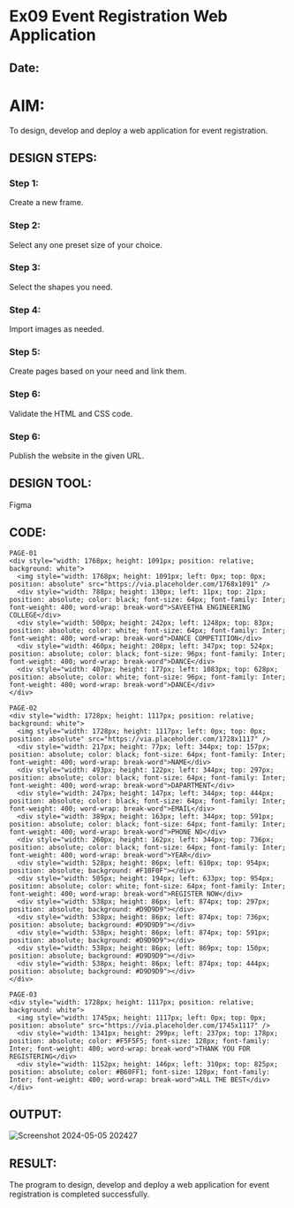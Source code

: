 # Ex09 Event Registration Web Application
## Date:
# AIM:
To design, develop and deploy a web application for event registration.

## DESIGN STEPS:

### Step 1:
Create a new frame.

### Step 2:
Select any one preset size of your choice.

### Step 3:
Select the shapes you need.

### Step 4:
Import images as needed.

### Step 5:
Create pages based on your need and link them.

### Step 6:

Validate the HTML and CSS code.

### Step 6:

Publish the website in the given URL.

## DESIGN TOOL:
Figma

## CODE:
```
PAGE-01
<div style="width: 1768px; height: 1091px; position: relative; background: white">
  <img style="width: 1768px; height: 1091px; left: 0px; top: 0px; position: absolute" src="https://via.placeholder.com/1768x1091" />
  <div style="width: 788px; height: 130px; left: 11px; top: 21px; position: absolute; color: black; font-size: 64px; font-family: Inter; font-weight: 400; word-wrap: break-word">SAVEETHA ENGINEERING COLLEGE</div>
  <div style="width: 500px; height: 242px; left: 1248px; top: 83px; position: absolute; color: white; font-size: 64px; font-family: Inter; font-weight: 400; word-wrap: break-word">DANCE COMPETITION</div>
  <div style="width: 460px; height: 208px; left: 347px; top: 524px; position: absolute; color: black; font-size: 96px; font-family: Inter; font-weight: 400; word-wrap: break-word">DANCE</div>
  <div style="width: 407px; height: 177px; left: 1083px; top: 628px; position: absolute; color: white; font-size: 96px; font-family: Inter; font-weight: 400; word-wrap: break-word">DANCE</div>
</div>

PAGE-02
<div style="width: 1728px; height: 1117px; position: relative; background: white">
  <img style="width: 1728px; height: 1117px; left: 0px; top: 0px; position: absolute" src="https://via.placeholder.com/1728x1117" />
  <div style="width: 217px; height: 77px; left: 344px; top: 157px; position: absolute; color: black; font-size: 64px; font-family: Inter; font-weight: 400; word-wrap: break-word">NAME</div>
  <div style="width: 493px; height: 122px; left: 344px; top: 297px; position: absolute; color: black; font-size: 64px; font-family: Inter; font-weight: 400; word-wrap: break-word">DAPARTMENT</div>
  <div style="width: 247px; height: 147px; left: 344px; top: 444px; position: absolute; color: black; font-size: 64px; font-family: Inter; font-weight: 400; word-wrap: break-word">EMAIL</div>
  <div style="width: 389px; height: 163px; left: 344px; top: 591px; position: absolute; color: black; font-size: 64px; font-family: Inter; font-weight: 400; word-wrap: break-word">PHONE NO</div>
  <div style="width: 260px; height: 162px; left: 344px; top: 736px; position: absolute; color: black; font-size: 64px; font-family: Inter; font-weight: 400; word-wrap: break-word">YEAR</div>
  <div style="width: 528px; height: 86px; left: 610px; top: 954px; position: absolute; background: #F10F0F"></div>
  <div style="width: 505px; height: 194px; left: 633px; top: 954px; position: absolute; color: white; font-size: 64px; font-family: Inter; font-weight: 400; word-wrap: break-word">REGISTER NOW</div>
  <div style="width: 538px; height: 86px; left: 874px; top: 297px; position: absolute; background: #D9D9D9"></div>
  <div style="width: 538px; height: 86px; left: 874px; top: 736px; position: absolute; background: #D9D9D9"></div>
  <div style="width: 538px; height: 86px; left: 874px; top: 591px; position: absolute; background: #D9D9D9"></div>
  <div style="width: 538px; height: 86px; left: 869px; top: 150px; position: absolute; background: #D9D9D9"></div>
  <div style="width: 538px; height: 86px; left: 874px; top: 444px; position: absolute; background: #D9D9D9"></div>
</div>

PAGE-03
<div style="width: 1728px; height: 1117px; position: relative; background: white">
  <img style="width: 1745px; height: 1117px; left: 0px; top: 0px; position: absolute" src="https://via.placeholder.com/1745x1117" />
  <div style="width: 1341px; height: 299px; left: 237px; top: 178px; position: absolute; color: #F5F5F5; font-size: 128px; font-family: Inter; font-weight: 400; word-wrap: break-word">THANK YOU FOR REGISTERING</div>
  <div style="width: 1152px; height: 146px; left: 310px; top: 825px; position: absolute; color: #B60FF1; font-size: 128px; font-family: Inter; font-weight: 400; word-wrap: break-word">ALL THE BEST</div>
</div>
```

## OUTPUT:
![Screenshot 2024-05-05 202427](https://github.com/sreevarshad/Figma/assets/128129573/0b9c36e4-094d-495a-9f25-64dcac2a1c39)



## RESULT:
The program to design, develop and deploy a web application for event registration is completed successfully.
